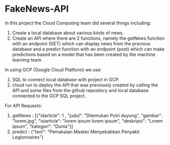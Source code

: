 # FakeNews-API
In this project the Cloud Computing team did several things including:
1. Create a local database about various kinds of news.
2. Create an API where there are 2 functions, namely the getNews function with an endpoint (GET) which can display news from the previous database and a predict function with an endpoint (post) which can make predictions based on a model that has been created by the machine learning team.

In using GCP (Google Cloud Platform) we use:
1. SQL to connect local database with project in GCP.
2. cloud run to deploy the API that was previously created by calling the API and some files from the github repository and local database connected to the GCP SQL project.

For API Requests:
1. getNews : [{"idarticle": 1 , "judul": "Ditemukan Putri duyung", "gambar": "lorem.jpg", "isiarticle": "lorem ipsum lorem ipsum", "deskripsi": "Lorem ipsum", "kategori": "Dunia"}]
2. predict : {"text": "Pemakaian Masker Menyebabkan Penyakit Legionnaires"} 
